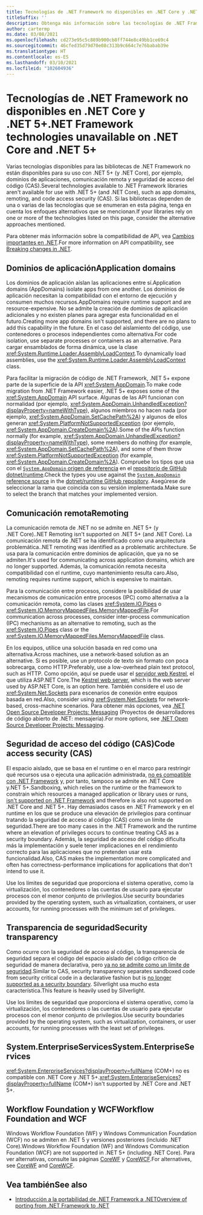 ```yaml
---
title: Tecnologías de .NET Framework no disponibles en .NET Core y .NET 5+
titleSuffix: ''
description: Obtenga más información sobre las tecnologías de .NET Framework que no están disponibles en .NET Core y .NET 5.0 y versiones posteriores.
author: cartermp
ms.date: 03/08/2021
ms.openlocfilehash: cd273e95c5c889b900cb8ff744e8c49bb1ce69c4
ms.sourcegitcommit: 46cfed35d79d70e08c313b9c664c7e76babab39e
ms.translationtype: HT
ms.contentlocale: es-ES
ms.lasthandoff: 03/10/2021
ms.locfileid: "102604936"
---
```

# <a name="net-framework-technologies-unavailable-on-net-core-and-net-5"></a><span data-ttu-id="68438-103">Tecnologías de .NET Framework no disponibles en .NET Core y .NET 5+</span><span class="sxs-lookup"><span data-stu-id="68438-103">.NET Framework technologies unavailable on .NET Core and .NET 5+</span></span>

<span data-ttu-id="68438-104">Varias tecnologías disponibles para las bibliotecas de .NET Framework no están disponibles para su uso con .NET 5+ (y .NET Core), por ejemplo, dominios de aplicaciones, comunicación remota y seguridad de acceso del código (CAS).</span><span class="sxs-lookup"><span data-stu-id="68438-104">Several technologies available to .NET Framework libraries aren't available for use with .NET 5+ (and .NET Core), such as app domains, remoting, and code access security (CAS).</span></span> <span data-ttu-id="68438-105">Si las bibliotecas dependen de una o varias de las tecnologías que se enumeran en esta página, tenga en cuenta los enfoques alternativos que se mencionan.</span><span class="sxs-lookup"><span data-stu-id="68438-105">If your libraries rely on one or more of the technologies listed on this page, consider the alternative approaches mentioned.</span></span>

<span data-ttu-id="68438-106">Para obtener más información sobre la compatibilidad de API, vea [Cambios importantes en .NET](../compatibility/breaking-changes.md).</span><span class="sxs-lookup"><span data-stu-id="68438-106">For more information on API compatibility, see [Breaking changes in .NET](../compatibility/breaking-changes.md).</span></span>

## <a name="application-domains"></a><span data-ttu-id="68438-107">Dominios de aplicación</span><span class="sxs-lookup"><span data-stu-id="68438-107">Application domains</span></span>

<span data-ttu-id="68438-108">Los dominios de aplicación aíslan las aplicaciones entre sí.</span><span class="sxs-lookup"><span data-stu-id="68438-108">Application domains (AppDomains) isolate apps from one another.</span></span> <span data-ttu-id="68438-109">Los dominios de aplicación necesitan la compatibilidad con el entorno de ejecución y consumen muchos recursos.</span><span class="sxs-lookup"><span data-stu-id="68438-109">AppDomains require runtime support and are resource-expensive.</span></span> <span data-ttu-id="68438-110">No se admite la creación de dominios de aplicación adicionales y no existen planes para agregar esta funcionalidad en el futuro.</span><span class="sxs-lookup"><span data-stu-id="68438-110">Creating more app domains isn't supported, and there are no plans to add this capability in the future.</span></span> <span data-ttu-id="68438-111">En el caso del aislamiento del código, use contenedores o procesos independientes como alternativa.</span><span class="sxs-lookup"><span data-stu-id="68438-111">For code isolation, use separate processes or containers as an alternative.</span></span> <span data-ttu-id="68438-112">Para cargar ensamblados de forma dinámica, use la clase <xref:System.Runtime.Loader.AssemblyLoadContext>.</span><span class="sxs-lookup"><span data-stu-id="68438-112">To dynamically load assemblies, use the <xref:System.Runtime.Loader.AssemblyLoadContext> class.</span></span>

<span data-ttu-id="68438-113">Para facilitar la migración de código de .NET Framework, .NET 5+ expone parte de la superficie de la API <xref:System.AppDomain>.</span><span class="sxs-lookup"><span data-stu-id="68438-113">To make code migration from .NET Framework easier, .NET 5+ exposes some of the <xref:System.AppDomain> API surface.</span></span> <span data-ttu-id="68438-114">Algunas de las API funcionan con normalidad (por ejemplo, <xref:System.AppDomain.UnhandledException?displayProperty=nameWithType>), algunos miembros no hacen nada (por ejemplo, <xref:System.AppDomain.SetCachePath%2A>) y algunos de ellos generan <xref:System.PlatformNotSupportedException> (por ejemplo, <xref:System.AppDomain.CreateDomain%2A>).</span><span class="sxs-lookup"><span data-stu-id="68438-114">Some of the APIs function normally (for example, <xref:System.AppDomain.UnhandledException?displayProperty=nameWithType>), some members do nothing (for example, <xref:System.AppDomain.SetCachePath%2A>), and some of them throw <xref:System.PlatformNotSupportedException> (for example, <xref:System.AppDomain.CreateDomain%2A>).</span></span> <span data-ttu-id="68438-115">Compruebe los tipos que usa con el [`System.AppDomain` origen de referencia](https://github.com/dotnet/runtime/blob/master/src/libraries/System.Private.CoreLib/src/System/AppDomain.cs) en el [repositorio de GitHub dotnet/runtime](https://github.com/dotnet/runtime).</span><span class="sxs-lookup"><span data-stu-id="68438-115">Check the types you use against the [`System.AppDomain` reference source](https://github.com/dotnet/runtime/blob/master/src/libraries/System.Private.CoreLib/src/System/AppDomain.cs) in the [dotnet/runtime GitHub repository](https://github.com/dotnet/runtime).</span></span> <span data-ttu-id="68438-116">Asegúrese de seleccionar la rama que coincida con su versión implementada.</span><span class="sxs-lookup"><span data-stu-id="68438-116">Make sure to select the branch that matches your implemented version.</span></span>

## <a name="remoting"></a><span data-ttu-id="68438-117">Comunicación remota</span><span class="sxs-lookup"><span data-stu-id="68438-117">Remoting</span></span>

<span data-ttu-id="68438-118">La comunicación remota de .NET no se admite en .NET 5+ (y .NET Core).</span><span class="sxs-lookup"><span data-stu-id="68438-118">.NET Remoting isn't supported on .NET 5+ (and .NET Core).</span></span> <span data-ttu-id="68438-119">La comunicación remota de .NET se ha identificado como una arquitectura problemática.</span><span class="sxs-lookup"><span data-stu-id="68438-119">.NET remoting was identified as a problematic architecture.</span></span> <span data-ttu-id="68438-120">Se usa para la comunicación entre dominios de aplicación, que ya no se admiten.</span><span class="sxs-lookup"><span data-stu-id="68438-120">It's used for communicating across application domains, which are no longer supported.</span></span> <span data-ttu-id="68438-121">Además, la comunicación remota necesita compatibilidad con el runtime, cuyo mantenimiento resulta caro.</span><span class="sxs-lookup"><span data-stu-id="68438-121">Also, remoting requires runtime support, which is expensive to maintain.</span></span>

<span data-ttu-id="68438-122">Para la comunicación entre procesos, considere la posibilidad de usar mecanismos de comunicación entre procesos (IPC) como alternativa a la comunicación remota, como las clases <xref:System.IO.Pipes> o <xref:System.IO.MemoryMappedFiles.MemoryMappedFile>.</span><span class="sxs-lookup"><span data-stu-id="68438-122">For communication across processes, consider inter-process communication (IPC) mechanisms as an alternative to remoting, such as the <xref:System.IO.Pipes> class or the <xref:System.IO.MemoryMappedFiles.MemoryMappedFile> class.</span></span>

<span data-ttu-id="68438-123">En los equipos, utilice una solución basada en red como una alternativa.</span><span class="sxs-lookup"><span data-stu-id="68438-123">Across machines, use a network-based solution as an alternative.</span></span> <span data-ttu-id="68438-124">Si es posible, use un protocolo de texto sin formato con poca sobrecarga, como HTTP.</span><span class="sxs-lookup"><span data-stu-id="68438-124">Preferably, use a low-overhead plain text protocol, such as HTTP.</span></span> <span data-ttu-id="68438-125">Como opción, aquí se puede usar el [servidor web Kestrel](/aspnet/core/fundamentals/servers/kestrel), el que utiliza ASP.NET Core.</span><span class="sxs-lookup"><span data-stu-id="68438-125">The [Kestrel web server](/aspnet/core/fundamentals/servers/kestrel), which is the web server used by ASP.NET Core, is an option here.</span></span> <span data-ttu-id="68438-126">También considere el uso de <xref:System.Net.Sockets> para escenarios de conexión entre equipos basada en red.</span><span class="sxs-lookup"><span data-stu-id="68438-126">Also, consider using <xref:System.Net.Sockets> for network-based, cross-machine scenarios.</span></span> <span data-ttu-id="68438-127">Para obtener más opciones, vea [.NET Open Source Developer Projects: Messaging](https://github.com/Microsoft/dotnet/blob/master/dotnet-developer-projects.md#messaging) (Proyectos de desarrolladores de código abierto de .NET: mensajería).</span><span class="sxs-lookup"><span data-stu-id="68438-127">For more options, see [.NET Open Source Developer Projects: Messaging](https://github.com/Microsoft/dotnet/blob/master/dotnet-developer-projects.md#messaging).</span></span>

## <a name="code-access-security-cas"></a><span data-ttu-id="68438-128">Seguridad de acceso del código (CAS)</span><span class="sxs-lookup"><span data-stu-id="68438-128">Code access security (CAS)</span></span>

<span data-ttu-id="68438-129">El espacio aislado, que se basa en el runtime o en el marco para restringir qué recursos usa o ejecuta una aplicación administrada, [no es compatible con .NET Framework](../../framework/misc/code-access-security.md) y, por tanto, tampoco se admite en .NET Core y.NET 5+.</span><span class="sxs-lookup"><span data-stu-id="68438-129">Sandboxing, which relies on the runtime or the framework to constrain which resources a managed application or library uses or runs, [isn't supported on .NET Framework](../../framework/misc/code-access-security.md) and therefore is also not supported on .NET Core and .NET 5+.</span></span> <span data-ttu-id="68438-130">Hay demasiados casos en .NET Framework y en el runtime en los que se produce una elevación de privilegios para continuar tratando la seguridad de acceso al código (CAS) como un límite de seguridad.</span><span class="sxs-lookup"><span data-stu-id="68438-130">There are too many cases in the .NET Framework and the runtime where an elevation of privileges occurs to continue treating CAS as a security boundary.</span></span> <span data-ttu-id="68438-131">Además, la seguridad de acceso del código dificulta más la implementación y suele tener implicaciones en el rendimiento correcto para las aplicaciones que no pretenden usar esta funcionalidad.</span><span class="sxs-lookup"><span data-stu-id="68438-131">Also, CAS makes the implementation more complicated and often has correctness-performance implications for applications that don't intend to use it.</span></span>

<span data-ttu-id="68438-132">Use los límites de seguridad que proporciona el sistema operativo, como la virtualización, los contenedores o las cuentas de usuario para ejecutar procesos con el menor conjunto de privilegios.</span><span class="sxs-lookup"><span data-stu-id="68438-132">Use security boundaries provided by the operating system, such as virtualization, containers, or user accounts, for running processes with the minimum set of privileges.</span></span>

## <a name="security-transparency"></a><span data-ttu-id="68438-133">Transparencia de seguridad</span><span class="sxs-lookup"><span data-stu-id="68438-133">Security transparency</span></span>

<span data-ttu-id="68438-134">Como ocurre con la seguridad de acceso al código, la transparencia de seguridad separa el código del espacio aislado del código crítico de seguridad de manera declarativa, pero [ya no se admite como un límite de seguridad](../../framework/misc/security-transparent-code.md).</span><span class="sxs-lookup"><span data-stu-id="68438-134">Similar to CAS, security transparency separates sandboxed code from security critical code in a declarative fashion but is [no longer supported as a security boundary](../../framework/misc/security-transparent-code.md).</span></span> <span data-ttu-id="68438-135">Silverlight usa mucho esta característica.</span><span class="sxs-lookup"><span data-stu-id="68438-135">This feature is heavily used by Silverlight.</span></span>

<span data-ttu-id="68438-136">Use los límites de seguridad que proporciona el sistema operativo, como la virtualización, los contenedores o las cuentas de usuario para ejecutar procesos con el menor conjunto de privilegios.</span><span class="sxs-lookup"><span data-stu-id="68438-136">Use security boundaries provided by the operating system, such as virtualization, containers, or user accounts, for running processes with the least set of privileges.</span></span>

## <a name="systementerpriseservices"></a><span data-ttu-id="68438-137">System.EnterpriseServices</span><span class="sxs-lookup"><span data-stu-id="68438-137">System.EnterpriseServices</span></span>

<span data-ttu-id="68438-138"><xref:System.EnterpriseServices?displayProperty=fullName> (COM+) no es compatible con .NET Core y .NET 5+.</span><span class="sxs-lookup"><span data-stu-id="68438-138"><xref:System.EnterpriseServices?displayProperty=fullName> (COM+) isn't supported by .NET Core and .NET 5+.</span></span>

## <a name="workflow-foundation-and-wcf"></a><span data-ttu-id="68438-139">Workflow Foundation y WCF</span><span class="sxs-lookup"><span data-stu-id="68438-139">Workflow Foundation and WCF</span></span>

<span data-ttu-id="68438-140">Windows Workflow Foundation (WF) y Windows Communication Foundation (WCF) no se admiten en .NET 5 y versiones posteriores (incluido .NET Core).</span><span class="sxs-lookup"><span data-stu-id="68438-140">Windows Workflow Foundation (WF) and Windows Communication Foundation (WCF) are not supported in .NET 5+ (including .NET Core).</span></span> <span data-ttu-id="68438-141">Para ver alternativas, consulte las páginas [CoreWF](https://github.com/UiPath/corewf) y [CoreWCF](https://github.com/CoreWCF/CoreWCF).</span><span class="sxs-lookup"><span data-stu-id="68438-141">For alternatives, see [CoreWF](https://github.com/UiPath/corewf) and [CoreWCF](https://github.com/CoreWCF/CoreWCF).</span></span>

## <a name="see-also"></a><span data-ttu-id="68438-142">Vea también</span><span class="sxs-lookup"><span data-stu-id="68438-142">See also</span></span>

- [<span data-ttu-id="68438-143">Introducción a la portabilidad de .NET Framework a .NET</span><span class="sxs-lookup"><span data-stu-id="68438-143">Overview of porting from .NET Framework to .NET</span></span>](index.md)

